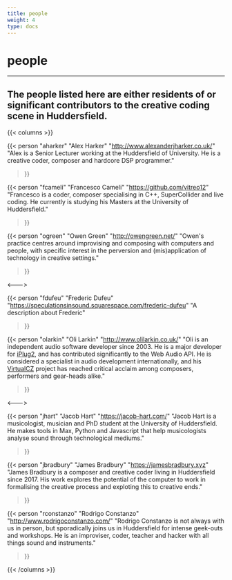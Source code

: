```yaml
---
title: people
weight: 4
type: docs
---
```


# people
---

## The people listed here are either residents of or significant contributors to the creative coding scene in Huddersfield.

{{< columns >}}

{{< person "aharker" "Alex Harker" "http://www.alexanderjharker.co.uk/"
"Alex is a Senior Lecturer working at the Huddersfield of University. He is a creative coder, composer and hardcore DSP programmer."
>}}

{{< person "fcameli" "Francesco Cameli" "https://github.com/vitreo12"
"Francesco is a coder, composer specialising in C++, SuperCollider and live coding. He currently is studying his Masters at the University of Huddersfield."
>}}

{{< person "ogreen" "Owen Green" "http://owengreen.net/"
"Owen's practice centres around improvising and composing with computers and people, with specific interest in the perversion and (mis)application of technology in creative settings."
>}}

<--->

{{< person "fdufeu" "Frederic Dufeu" "https://speculationsinsound.squarespace.com/frederic-dufeu"
"A description about Frederic"
>}}

{{< person "olarkin" "Oli Larkin" "http://www.olilarkin.co.uk/"
"Oli is an independent audio software developer since 2003. He is a major developer for [iPlug2](https://github.com/iPlug2/iPlug2), and has contributed significantly to the Web Audio API. He is considered a specialist in audio development internationally, and his [VirtualCZ](http://www.olilarkin.co.uk/index.php?p=virtualcz) project has reached critical acclaim among composers, performers and gear-heads alike."
>}}

<--->

{{< person "jhart" "Jacob Hart" "https://jacob-hart.com/"
"Jacob Hart is a musicologist, musician and PhD student at the University of Huddersfield. He makes tools in Max, Python and Javascript that help musicologists analyse sound through technological mediums."
>}}

{{< person "jbradbury" "James Bradbury" "https://jamesbradbury.xyz"
"James Bradbury is a composer and creative coder living in Huddersfield since 2017. His work explores the potential of the computer to work in formalising the creative process and exploting this to creative ends."
>}}

{{< person "rconstanzo" "Rodrigo Constanzo" "http://www.rodrigoconstanzo.com/"
"Rodrigo Constanzo is not always with us in person, but sporadically joins us in Huddersfield for intense geek-outs and workshops. He is an improviser, coder, teacher and hacker with all things sound and instruments."
>}}

{{< /columns >}}


